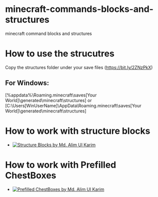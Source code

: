 # minecraft-commands-blocks-and-structures
 minecraft command blocks and structures


# How to use the strucutres
Copy the structures folder under your save files (https://bit.ly/2ZNzPkX)

## For Windows:
[%appdata%\Roaming\.minecraft\saves\[Your World]\generated\minecraft\structures]
or 
[C:\Users\[WinUserName]\AppData\Roaming\.minecraft\saves\[Your World]\generated\minecraft\structures]

# How to work with structure blocks
- [![Structure Blocks by Md. Alim Ul Karim](https://user-images.githubusercontent.com/4561204/86946914-defd6a80-c16c-11ea-9d7e-98198b5a4d1f.png)](https://www.youtube.com/playlist?list=PLvyQkVz9B9S_7VStxutlXBO5YNIqPAr9c)

# How to work with Prefilled ChestBoxes
- [![Prefilled ChestBoxes by Md. Alim Ul Karim](https://user-images.githubusercontent.com/4561204/86946914-defd6a80-c16c-11ea-9d7e-98198b5a4d1f.png)](https://www.youtube.com/playlist?list=PLvyQkVz9B9S-87nzk9Px9Wf6Bdp9CiOHM)
